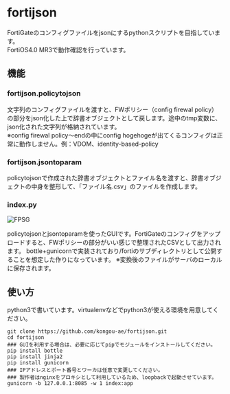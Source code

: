 # fortijson
FortiGateのコンフィグファイルをjsonにするpythonスクリプトを目指しています。  
FortiOS4.0 MR3で動作確認を行っています。

## 機能

### fortijson.policytojson
文字列のコンフィグファイルを渡すと、FWポリシー（config firewal policy）の部分をjson化した上で辞書オブジェクトとして戻します。途中のtmp変数に、json化された文字列が格納されています。  
※config firewal policy～endの中にconfig hogehogeが出てくるコンフィグは正常に動作しません。例：VDOM、identity-based-policy

### fortijson.jsontoparam
policytojsonで作成された辞書オブジェクトとファイル名を渡すと、辞書オブジェクトの中身を整形して、「ファイル名.csv」のファイルを作成します。

### index.py
![FPSG](http://aimless.jp/images/FPSG.png)

policytojsonとjsontoparamを使ったGUIです。FortiGateのコンフィグをアップロードすると、FWポリシーの部分がいい感じで整理されたCSVとして出力されます。
bottle+gunicornで実装されており/fortiのサブディレクトリとして公開することを想定した作りになっています。
※変換後のファイルがサーバのローカルに保存されます。

## 使い方
python3で書いています。virtualenvなどでpython3が使える環境を用意してください。

	git clone https://github.com/kongou-ae/fortijson.git
	cd fortijson
    ### GUIを利用する場合は、必要に応じてpipでモジュールをインストールしてください。
	pip install bottle
	pip install jinja2
	pip install gunicorn
	### IPアドレスとポート番号とワーカは任意で変更してください。
    ### 製作者はnginxをプロキシとして利用しているため、loopbackで起動させています。
	gunicorn -b 127.0.0.1:8085 -w 1 index:app


    
